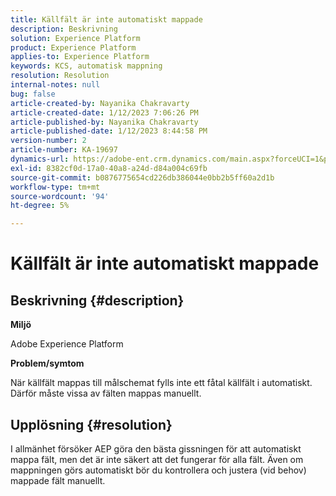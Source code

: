 ```yaml
---
title: Källfält är inte automatiskt mappade
description: Beskrivning
solution: Experience Platform
product: Experience Platform
applies-to: Experience Platform
keywords: KCS, automatisk mappning
resolution: Resolution
internal-notes: null
bug: false
article-created-by: Nayanika Chakravarty
article-created-date: 1/12/2023 7:06:26 PM
article-published-by: Nayanika Chakravarty
article-published-date: 1/12/2023 8:44:58 PM
version-number: 2
article-number: KA-19697
dynamics-url: https://adobe-ent.crm.dynamics.com/main.aspx?forceUCI=1&pagetype=entityrecord&etn=knowledgearticle&id=ac2ee131-ac92-ed11-aad1-6045bd006c82
exl-id: 8382cf0d-17a0-40a8-a24d-d84a004c69fb
source-git-commit: b0876775654cd226db386044e0bb2b5ff60a2d1b
workflow-type: tm+mt
source-wordcount: '94'
ht-degree: 5%

---
```


# Källfält är inte automatiskt mappade

## Beskrivning {#description}


<b>Miljö</b>

Adobe Experience Platform

<b>Problem/symtom</b>

När källfält mappas till målschemat fylls inte ett fåtal källfält i automatiskt. Därför måste vissa av fälten mappas manuellt.


## Upplösning {#resolution}


I allmänhet försöker AEP göra den bästa gissningen för att automatiskt mappa fält, men det är inte säkert att det fungerar för alla fält. Även om mappningen görs automatiskt bör du kontrollera och justera (vid behov) mappade fält manuellt.
